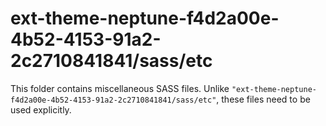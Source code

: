 # ext-theme-neptune-f4d2a00e-4b52-4153-91a2-2c2710841841/sass/etc

This folder contains miscellaneous SASS files. Unlike `"ext-theme-neptune-f4d2a00e-4b52-4153-91a2-2c2710841841/sass/etc"`, these files
need to be used explicitly.
